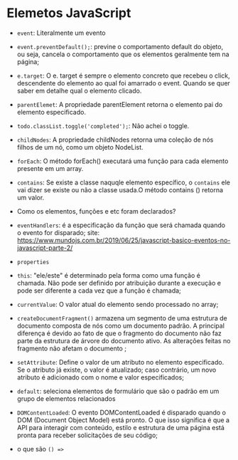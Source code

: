 # Elemetos JavaScript
- `event`: Literalmente um evento
- `event.preventDefault();`: previne o comportamento default do objeto, ou seja, cancela o comportamento que os elementos geralmente tem na página;
- `e.target`: O e. target é sempre o elemento concreto que recebeu o click, descendente do elemento ao qual foi amarrado o event. Quando se quer saber em detalhe qual o elemento clicado.
- `parentElemet`: A propriedade parentElement retorna o elemento pai do elemento especificado.
- `todo.classList.toggle('completed');`: Não achei o toggle.
- `childNodes`: A propriedade childNodes retorna uma coleção de nós filhos de um nó, como um objeto NodeList.
- `forEach`: O método forEach() executará uma função para cada elemento presente em um array.
- `contains`: Se existe a classe naquqle elemento específico, o `contains` ele vai dizer se existe ou não a classe usada.O método contains () retorna um valor.

- Como os elementos, funções e etc foram declarados?
- `eventHandlers`: é a especificação da função que será chamada quando o evento for disparado; site: https://www.mundojs.com.br/2019/06/25/javascript-basico-eventos-no-javascript-parte-2/
- `properties`
- `this`: "ele/este" é determinado pela forma como uma função é chamada. Não pode ser definido por atribuição durante a execução e pode ser diferente a cada vez que a função é chamada;
- `currentValue`: O valor atual do elemento sendo processado no array;
- `createDocumentFragment()` armazena um segmento de uma estrutura de documento composta de nós como um documento padrão. A principal diferença é devido ao fato de que o fragmento do documento não faz parte da estrutura de árvore do documento ativo. As alterações feitas no fragmento não afetam o documento ;
- `setAttribute`: Define o valor de um atributo no elemento especificado. Se o atributo já existe, o valor é atualizado; caso contrário, um novo atributo é adicionado com o nome e valor especificados;
- `default`: seleciona elementos de formulário que são o padrão em um grupo de elementos relacionados
- `DOMContentLoaded`: O evento DOMContentLoaded é disparado quando o DOM (Document Object Model) está pronto. O que isso significa é que a API para interagir com conteúdo, estilo e estrutura de uma página está pronta para receber solicitações de seu código;
- o que são `() => `